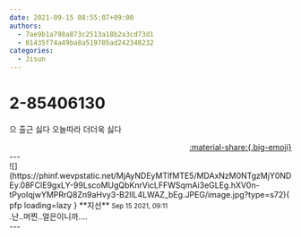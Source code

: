 ```yaml
---
date: 2021-09-15 08:55:07+09:00
authors:
  - 7ae9b1a798a873c2513a18b2a3cd73d1
  - 01435f74a49ba8a519705ad242348232
categories:
  - Jisun
---
```


# 2-85406130

<div class="post-container" markdown="1">
<div class="content-container md-sidebar__scrollwrap" markdown="1">

으 출근 싫다 오늘따라 더더욱 싫다

</div>
</div>

<div style="text-align: right;" markdown="1">
<a href="https://weverse.io/fromis9/fanpost/2-85406130" style="text-align: right;">:material-share:{.big-emoji}</a>
</div>
---

<div class="comments-container md-sidebar__scrollwrap" markdown="1">
<div class="comment" markdown="1">
<div class='id-container' markdown="1">
![](https://phinf.wevpstatic.net/MjAyNDEyMTlfMTE5/MDAxNzM0NTgzMjY0NDEy.08FClE9gxLY-99LscoMUgQbKnrVicLFFWSqmAi3eGLEg.hXV0n-tPyoIqjwYMPRrQ8Zn9aHvy3-B2llL4LWAZ_bEg.JPEG/image.jpg?type=s72){ pfp loading=lazy }
**<span class="artist">지선</span>** <small>Sep 15 2021, 09:11</small><br>
</div>
<div class='comment-body' markdown="1">
.난..머찐..얼은이니까.... 
</div>
</div>
</div>
---
